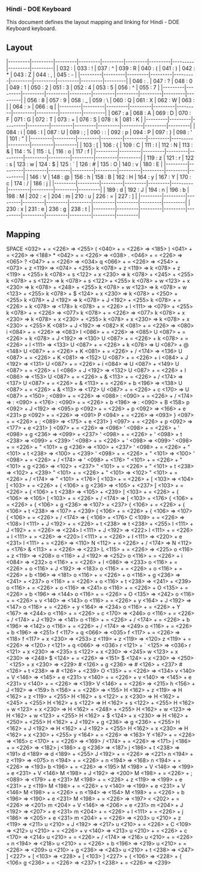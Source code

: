 ### Hindi - DOE Keyboard
This document defines the layout mapping and linking for Hindi - DOE Keyboard keyboard.

## Layout
|---------|---------|---------|---------|---------|---------|---------|---------|---------|---------|
| 032 :   | 033 : ! | 037 : ^ | 039 : R | 040 : ( | 041 : ) | 042 : * | 043 : Z | 044 : , | 045 : - |
|---------|---------|---------|---------|---------|---------|---------|---------|---------|---------|
| 046 : . | 047 : ? | 048 : 0 | 049 : 1 | 050 : 2 | 051 : 3 | 052 : 4 | 053 : 5 | 056 : ^ | 055 : 7 |
|---------|---------|---------|---------|---------|---------|---------|---------|---------|---------|
| 056 : 8 | 057 : 9 | 058 : _ | 059 : \ | 060 : Q | 061 : X | 062 : W | 063 : | | 064 : > | 066 : q |
|---------|---------|---------|---------|---------|---------|---------|---------|---------|---------|
| 067 : a | 068 : A | 069 : D | 070 : F | 071 : G | 072 : T | 073 : + | 076 : S | 078 : k | 081 : K |
|---------|---------|---------|---------|---------|---------|---------|---------|---------|---------|
| 084 : i | 086 : I | 087 : U | 089 : ; | 090 : : | 092 : p | 094 : P | 097 : } | 098 : ' | 101 : " |
|---------|---------|---------|---------|---------|---------|---------|---------|---------|---------|
| 103 : [ | 106 : { | 109 : C | 111 : l | 112 : N | 113 : & | 114 : % | 115 : L | 116 : o | 117 : f |
|---------|---------|---------|---------|---------|---------|---------|---------|---------|---------|
| 119 : z | 121 : r | 122 : s | 123 : w | 124 : $ | 125 : \` | 126 : # | 135 : O | 140 : v | 180 : E |
|---------|---------|---------|---------|---------|---------|---------|---------|---------|---------|
| 146 : V | 148 : @ | 156 : h | 158 : B | 162 : H | 164 : y | 167 : Y | 170 : c | 174 : / | 186 : j |
|---------|---------|---------|---------|---------|---------|---------|---------|---------|---------|
| 189 : d | 192 : J | 194 : n | 196 : b | 198 : M | 202 : < | 204 : m | 210 : u | 226 : = | 227 : ] |
|---------|---------|---------|---------|---------|---------|---------|---------|---------|---------|
| 230 : x | 231 : e | 236 : g | 238 : t |
|---------|---------|---------|---------|---------|---------|---------|---------|---------|---------|

## Mapping
SPACE <032> + = <226> => <255>
( <040> + = <226> => <185>
) <041> + = <226> => <188>
\* <042> + = <226> => <038>
. <046> + = <226> => <065>
? <047> + = <226> => <034>
q <066> + = <226> => <254>
\+ <073> + z <119> => <074> + <255>
k <078> + z <119> => k <078> + z <119> + <255>
k <078> + s <122> + x <230> => k <078> + <245> + <255>
k <078> + s <122> => k <078> + s <122> + <255>
k <078> + w <123> + x <230> => k <078> + <248> + <255>
k <078> + w <123> => k <078> + w <123> + <255>
k <078> + $ <124> + x <230> => k <078> + <250> + <255>
k <078> + J <192> => k <078> + J <192> + <255>
k <078> + = <226> + k <078> => <178>
k <078> + = <226> + l <111> => <079> + <255>
k <078> + = <226> => <077>
k <078> + = <226> => <077>
k <078> + x <230> => k <078> + x <230> + <255>
k <078> + x <230> => k <078> + x <230> + <255>
K <081> + J <192> => <082>
K <081> + = <226> => <080>
i <084> + = <226> => <083>
I <086> + = <226> => <085>
U <087> + = <226> + k <078> + J <192> => <130>
U <087> + = <226> + k <078> + = <226> + l <111> => <133>
U <087> + = <226> + k <078> => U <087> + @ <148>
U <087> + = <226> + K <081> + = <226> + / <174> => <136>
U <087> + = <226> + K <081> => <152>
U <087> + = <226> + i <084> + J <192> => <131>
U <087> + = <226> + i <084> => U <087> + <149>
U <087> + = <226> + I <086> + J <192> => <132>
U <087> + = <226> + I <086> => <153>
U <087> + = <226> + & <113> + = <226> + / <174> => <137>
U <087> + = <226> + & <113> + = <226> + b <196> => <138>
U <087> + = <226> + & <113> => <172>
U <087> + = <226> + c <170> => U <087> + <150>
; <089> + = <226> => <088>
: <090> + = <226> + / <174> => : <090> + <176>
: <090> + = <226> + b <196> => : <090> + B <158>
p <092> + J <192> => <095>
p <092> + = <226> + p <092> => <166> + e <231>
p <092> + = <226> => <091>
P <094> + = <226> => <093>
} <097> + = <226> + ; <089> => <175> + e <231>
} <097> + = <226> + p <092> => <177> + e <231>
} <097> + = <226> => <096>
' <098> + = <226> + ' <098> + g <236> => <099> + <237>
' <098> + = <226> + ' <098> + t <238> => <099> + <239>
' <098> + = <226> + ' <098> => <099>
' <098> + = <226> + " <101> + g <236> => <100> + <237>
' <098> + = <226> + " <101> + t <238> => <100> + <239>
' <098> + = <226> + " <101> => <100>
' <098> + = <226> + / <174> => ' <098> + <176>
" <101> + = <226> + " <101> + g <236> => <102> + <237>
" <101> + = <226> + " <101> + t <238> => <102> + <239>
" <101> + = <226> + " <101> => <102>
" <101> + = <226> + / <174> => " <101> + <176>
[ <103> + = <226> + [ <103> => <104>
[ <103> + = <226> + { <106> + g <236> => <105> + <237>
[ <103> + = <226> + { <106> + t <238> => <105> + <239>
[ <103> + = <226> + { <106> => <105>
[ <103> + = <226> + / <174> => [ <103> + <176>
{ <106> + = <226> + { <106> + g <236> => <107> + <237>
{ <106> + = <226> + { <106> + t <238> => <107> + <239>
{ <106> + = <226> + { <106> => <107>
{ <106> + = <226> + / <174> => { <106> + <176>
C <109> + = <226> => <108>
l <111> + J <192> + = <226> + t <238> => t <238> + <255>
l <111> + J <192> + = <226> => <224>
l <111> + J <192> => <222>
l <111> + = <226> + l <111> + = <226> => <220>
l <111> + = <226> + l <111> => <220> + e <231>
l <111> + = <226> => <110>
N <112> + = <226> + / <174> => N <112> + <176>
& <113> + = <226> => <223>
L <115> + = <226> => <225>
o <116> + z <119> => <208>
o <116> + J <192> => <252>
o <116> + = <226> + i <084> => <232>
o <116> + = <226> + I <086> => <233>
o <116> + = <226> + o <116> + J <192> => <183>
o <116> + = <226> + o <116> + = <226> + b <196> => <181>
o <116> + = <226> + o <116> + g <236> => <241> + <237>
o <116> + = <226> + o <116> + t <238> => <241> + <239>
o <116> + = <226> + o <116> => <241>
o <116> + = <226> + O <135> + = <226> + b <196> => <144>
o <116> + = <226> + O <135> => <242>
o <116> + = <226> + v <140> => <143>
o <116> + = <226> + y <164> + J <192> => <147>
o <116> + = <226> + y <164> => <234>
o <116> + = <226> + Y <167> => <244>
o <116> + = <226> + c <170> => <246>
o <116> + = <226> + / <174> + J <192> => <141>
o <116> + = <226> + / <174> + = <226> + b <196> => <142>
o <116> + = <226> + / <174> => <249>
o <116> + = <226> + b <196> => <251>
f <117> + q <066> => <035>
f <117> + = <226> => <118>
f <117> + x <230> => <253>
z <119> + z <119> => <120>
z <119> + = <226> => <120>
r <121> + q <066> => <036>
r <121> + \` <125> => <036>
r <121> + x <230> => <235>
s <122> + x <230> => <245>
w <123> + x <230> => <248>
$ <124> + = <226> => <151>
$ <124> + x <230> => <250>
\` <125> + x <230> => <229>
\# <126> + g <236> => # <126> + <237>
\# <126> + t <238> => # <126> + <239>
O <135> + = <226> => <134>
v <140> + V <146> => <145> + e <231>
v <140> + = <226> + v <140> => <145> + e <231>
v <140> + = <226> => <139>
V <146> + = <226> => <215>
h <156> + J <192> => <159>
h <156> + = <226> => <155>
H <162> + z <119> => H <162> + z <119> + <255>
H <162> + s <122> + x <230> => H <162> + <245> + <255>
H <162> + s <122> => H <162> + s <122> + <255>
H <162> + w <123> + x <230> => H <162> + <248> + <255>
H <162> + w <123> => H <162> + w <123> + <255>
H <162> + $ <124> + x <230> => H <162> + <250> + <255>
H <162> + J <192> + g <236> => g <236> + <255>
H <162> + J <192> => H <162> + J <192> + <255>
H <162> + x <230> => H <162> + x <230> + <255>
y <164> + = <226> => <163>
Y <167> + = <226> => <165>
c <170> + = <226> => <169>
/ <174> + = <226> => <171>
j <186> + = <226> => <182>
j <186> + g <236> => <187>
j <186> + t <238> => <191>
d <189> => d <189> + <255>
J <192> + = <226> => <221>
n <194> + z <119> => <075>
n <194> + = <226> + n <194> => <168>
n <194> + = <226> => <193>
b <196> + = <226> => <195>
M <198> + V <146> => <199> + e <231> + V <146>
M <198> + J <192> => <200>
M <198> + = <226> + ; <089> => <179> + e <231>
M <198> + = <226> + z <119> => <199> + e <231> + z <119>
M <198> + = <226> + v <140> => <199> + e <231> + V <146>
M <198> + = <226> + n <194> => <154>
M <198> + = <226> + b <196> => <190> + e <231>
M <198> + = <226> => <197>
< <202> + = <226> => <201>
m <204> + V <146> => <206> + e <231>
m <204> + J <192> => <207> + e <231>
m <204> + = <226> + l <111> + = <226> + j <186> => <205> + e <231>
m <204> + = <226> => <203>
u <210> + z <119> => <211>
u <210> + J <192> => <217>
u <210> + = <226> + C <109> => <212>
u <210> + = <226> + v <140> => <213>
u <210> + = <226> + c <170> => <214>
u <210> + = <226> + / <174> => <216>
u <210> + = <226> + n <194> => <218>
u <210> + = <226> + b <196> => <219>
u <210> + = <226> => <209>
u <210> + g <236> => <243>
u <210> + t <238> => <247>
] <227> + [ <103> => <228> + [ <103>
] <227> + { <106> => <228> + { <106>
g <236> + = <226> => <237>
t <238> + = <226> => <239>
